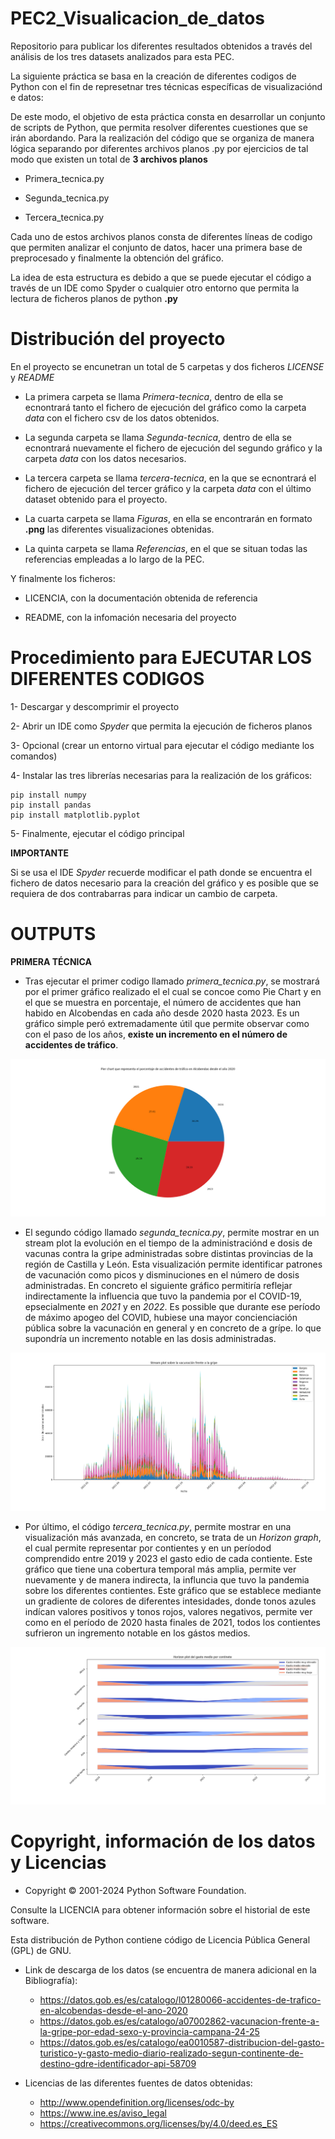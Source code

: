 # PEC2_Visualicacion_de_datos
Repositorio para publicar los diferentes resultados obtenidos a través del análisis de los tres datasets analizados para esta PEC.

La siguiente práctica se basa en la creación de diferentes codigos de Python con el fin de represetnar tres técnicas específicas de visualizaciónd e datos:

De este modo, el objetivo de esta práctica consta en desarrollar un conjunto de scripts de Python, que permita resolver diferentes cuestiones que se irán abordando. Para la realización
del código que se organiza de manera lógica separando por diferentes archivos planos .py por ejercicios de tal modo que existen un total de **3 archivos planos**

- Primera_tecnica.py

- Segunda_tecnica.py

- Tercera_tecnica.py

Cada uno de estos archivos planos consta de diferentes líneas de codigo que permiten analizar el conjunto de datos, hacer una primera base de preprocesado y finalmente la obtención del gráfico.

La idea de esta estructura es debido a que se puede ejecutar el código a través de un IDE como Spyder o cualquier otro entorno que permita la lectura de ficheros planos de python **.py**

# Distribución del proyecto

En el proyecto se encunetran un total de 5 carpetas y dos ficheros *LICENSE* y *README*

- La primera carpeta se llama *Primera-tecnica*, dentro de ella se ecnontrará tanto el fichero de ejecución del gráfico como la carpeta *data* con el fichero csv de los datos obtenidos.

- La segunda carpeta se llama *Segunda-tecnica*, dentro de ella se ecnontrará nuevamente el fichero de ejecución del segundo gráfico y la carpeta *data* con los datos necesarios.

- La tercera carpeta se llama *tercera-tecnica*, en la que se ecnontrará el fichero de ejecución del tercer gráfico y la carpeta *data* con el último dataset obtenido para el proyecto.

- La cuarta carpeta se llama *Figuras*, en ella se encontrarán en formato **.png** las diferentes visualizaciones obtenidas.

-  La quinta carpeta se llama *Referencias*, en el que se situan todas las referencias empleadas a lo largo de la PEC.

Y finalmente los ficheros:

- LICENCIA, con la documentación obtenida de referencia

- README, con la infomación necesaria del proyecto

# Procedimiento para EJECUTAR LOS DIFERENTES CODIGOS

1- Descargar y descomprimir el proyecto

2- Abrir un IDE como *Spyder* que permita la ejecución de ficheros planos

3- Opcional (crear un entorno virtual para ejecutar el código mediante los comandos)

4- Instalar las tres librerías necesarias para la realización de los gráficos:

	pip install numpy
 	pip install pandas
  	pip install matplotlib.pyplot

5- Finalmente, ejecutar el código principal

**IMPORTANTE**

Si se usa el IDE *Spyder* recuerde modificar el path donde se encuentra el fichero de datos necesario para la creación del gráfico y es posible que se requiera de dos contrabarras para indicar un cambio de carpeta.


# OUTPUTS
**PRIMERA TÉCNICA**

- Tras ejecutar el primer codigo llamado *primera_tecnica.py*, se mostrará por el primer gráfico realizado el el cual se concoe como Pie Chart y en el que se muestra en porcentaje, el número de accidentes que han habido en Alcobendas en cada año desde 2020 hasta 2023. Es un gráfico simple peró extremadamente útil que permite observar como con el paso de los años, **existe un incremento en el número de accidentes de tráfico**.


![Primra técnica de visualización. **Pie CHart**](Figuras/Pie_chart.png)


- El segundo código llamado *segunda_tecnica.py*, permite mostrar en un stream plot la evolución en el tiempo de la administraciónd e dosis de vacunas contra la gripe administradas sobre distintas provincias de la región de Castilla y León. Esta visualización permite identificar patrones de vacunación como picos y disminuciones en el número de dosis administradas. En concreto el siguiente gráfico permitiría reflejar indirectamente la influencia que tuvo la pandemia por el COVID-19, epsecialmente en *2021* y en *2022*. Es possible que durante ese período de máximo apogeo del COVID, hubiese una mayor concienciación pública sobre la vacunación en general y en concreto de a  grípe. lo que supondría un incremento notable en las dosis administradas. 


![Primra técnica de visualización. **Pie CHart**](Figuras/Stream_plot.png)

- Por último, el código *tercera_tecnica.py*, permite mostrar en una visualización más avanzada, en concreto, se trata de un *Horizon graph*, el cual permite representar por contientes y en un períodod comprendido entre 2019 y 2023 el gasto edio de cada contiente. Este gráfico que tiene una cobertura temporal más amplia, permite ver nuevamente y de manera indirecta, la influncia que tuvo la pandemia sobre los diferentes contientes. Este gráfico que se establece mediante un gradiente de colores de diferentes intesidades, donde tonos azules indícan valores positivos y tonos rojos, valores negativos, permite ver como en el período de 2020 hasta finales de 2021, todos los contientes sufrieron un ingremento notable en los gástos medios.

![Primra técnica de visualización. **Pie CHart**](Figuras/Horizon_plot.png)


# Copyright, información de los datos y Licencias

- Copyright © 2001-2024 Python Software Foundation.

Consulte la LICENCIA para obtener información sobre el historial de este software.

Esta distribución de Python contiene código de Licencia Pública General (GPL) de GNU.

- Link de descarga de los datos (se encuentra de manera adicional en la Bibliografía):
  	- https://datos.gob.es/es/catalogo/l01280066-accidentes-de-trafico-en-alcobendas-desde-el-ano-2020
  	- https://datos.gob.es/es/catalogo/a07002862-vacunacion-frente-a-la-gripe-por-edad-sexo-y-provincia-campana-24-25
  	- https://datos.gob.es/es/catalogo/ea0010587-distribucion-del-gasto-turistico-y-gasto-medio-diario-realizado-segun-continente-de-destino-gdre-identificador-api-58709

- Licencias de las diferentes fuentes de datos obtenidas:

  	- http://www.opendefinition.org/licenses/odc-by
  	- https://www.ine.es/aviso_legal
  	- https://creativecommons.org/licenses/by/4.0/deed.es_ES
	
		 
		 
		 

